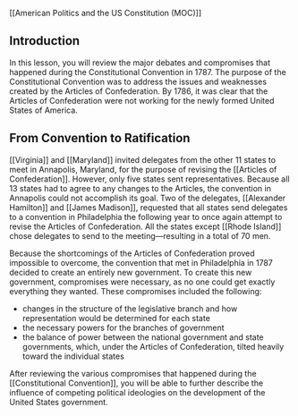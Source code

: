 [[American Politics and the US Constitution (MOC)]]
## Introduction
In this lesson, you will review the major debates and compromises that happened during the Constitutional Convention in 1787. The purpose of the Constitutional Convention was to address the issues and weaknesses created by the Articles of Confederation. By 1786, it was clear that the Articles of Confederation were not working for the newly formed United States of America.

## From Convention to Ratification
[[Virginia]] and [[Maryland]] invited delegates from the other 11 states to meet in Annapolis, Maryland, for the purpose of revising the [[Articles of Confederation]]. However, only five states sent representatives. Because all 13 states had to agree to any changes to the Articles, the convention in Annapolis could not accomplish its goal. Two of the delegates, [[Alexander Hamilton]] and [[James Madison]], requested that all states send delegates to a convention in Philadelphia the following year to once again attempt to revise the Articles of Confederation. All the states except [[Rhode Island]] chose delegates to send to the meeting—resulting in a total of 70 men.

Because the shortcomings of the Articles of Confederation proved impossible to overcome, the convention that met in Philadelphia in 1787 decided to create an entirely new government. To create this new government, compromises were necessary, as no one could get exactly everything they wanted. These compromises included the following:  
- changes in the structure of the legislative branch and how representation would be determined for each state
- the necessary powers for the branches of government
- the balance of power between the national government and state governments, which, under the Articles of Confederation, tilted heavily toward the individual states

After reviewing the various compromises that happened during the [[Constitutional Convention]], you will be able to further describe the influence of competing political ideologies on the development of the United States government.